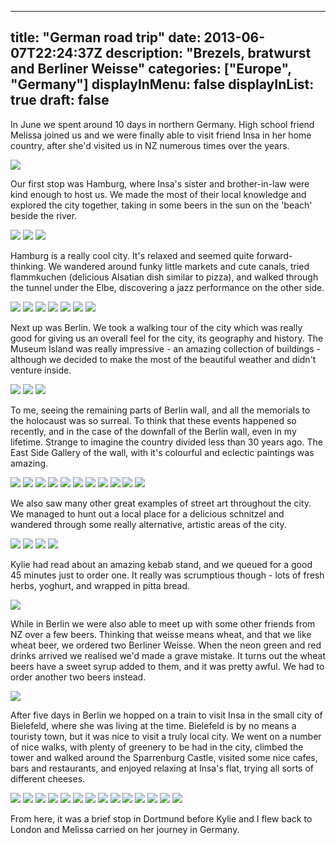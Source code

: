 
---
title: "German road trip"
date: 2013-06-07T22:24:37Z
description: "Brezels, bratwurst and Berliner Weisse"
categories: ["Europe", "Germany"]
displayInMenu: false
displayInList: true
draft: false
---
 In June we spent around 10 days in northern Germany. High school friend Melissa joined us and we were finally able to visit friend Insa in her home country, after she'd visited us in NZ numerous times over the years.

![](/grt/grt1.jpg)

 Our first stop was Hamburg, where Insa's sister and brother-in-law were kind enough to host us. We made the most of their local knowledge and explored the city together, taking in some beers in the sun on the 'beach' beside the river. 


![](/grt/grt2.jpg)
![](/grt/grt3.jpg)
![](/grt/grt4.jpg)

 Hamburg is a really cool city. It's relaxed and seemed quite forward-thinking. We wandered around funky little markets and cute canals, tried flammkuchen (delicious Alsatian dish similar to pizza), and walked through the tunnel under the Elbe, discovering a jazz performance on the other side. 


![](/grt/grt5.jpg)
![](/grt/grt6.jpg)
![](/grt/grt7.jpg)
![](/grt/grt8.jpg)
![](/grt/grt9.jpg)
![](/grt/grt10.jpg)
![](/grt/grt11.jpg)

 Next up was Berlin. We took a walking tour of the city which was really good for giving us an overall feel for the city, its geography and history. The Museum Island was really impressive - an amazing collection of buildings - although we decided to make the most of the beautiful weather and didn't venture inside. 


![](/grt/grt12.jpg)
![](/grt/grt13.jpg)
![](/grt/grt14.jpg)

 To me, seeing the remaining parts of Berlin wall, and all the memorials to the holocaust was so surreal. To think that these events happened so recently, and in the case of the downfall of the Berlin wall, even in my lifetime. Strange to imagine the country divided less than 30 years ago. The East Side Gallery of the wall, with it's colourful and eclectic paintings was amazing.


![](/grt/grt45.jpg)
![](/grt/grt15.jpg)
![](/grt/grt16.jpg)
![](/grt/grt17.jpg)
![](/grt/grt18.jpg)
![](/grt/grt19.jpg)
![](/grt/grt20.jpg)
![](/grt/grt21.jpg)
![](/grt/grt22.jpg)
![](/grt/grt23.jpg)
![](/grt/grt24.jpg)

 We also saw many other great examples of street art throughout the city. We managed to hunt out a local place for a delicious schnitzel and wandered through some really alternative, artistic areas of the city.


![](/grt/grt25.jpg)
![](/grt/grt26.jpg)
![](/grt/grt27.jpg)
![](/grt/grt28.jpg)


Kylie had read about an amazing kebab stand, and we queued for a good 45 minutes just to order one. It really was scrumptious though - lots of fresh herbs, yoghurt, and wrapped in pitta bread.


![](/grt/grt29.jpg)

 While in Berlin we were also able to meet up with some other friends from NZ over a few beers. Thinking that weisse means wheat, and that we like wheat beer, we ordered two Berliner Weisse. When the neon green and red drinks arrived we realised we'd made a grave mistake. It turns out the wheat beers have a sweet syrup added to them, and it was pretty awful. We had to order another two beers instead.


![](/grt/grt30.jpg)

 After five days in Berlin we hopped on a train to visit Insa in the small city of Bielefeld, where she was living at the time. Bielefeld is by no means a touristy town, but it was nice to visit a truly local city. We went on a number of nice walks, with plenty of greenery to be had in the city, climbed the tower and walked around the Sparrenburg Castle, visited some nice cafes, bars and restaurants, and enjoyed relaxing at Insa's flat, trying all sorts of different cheeses. 


![](/grt/grt44.jpg)
![](/grt/grt31.jpg)
![](/grt/grt32.jpg)
![](/grt/grt33.jpg)
![](/grt/grt34.jpg)
![](/grt/grt35.jpg)
![](/grt/grt36.jpg)
![](/grt/grt37.jpg)
![](/grt/grt38.jpg)
![](/grt/grt39.jpg)
![](/grt/grt40.jpg)
![](/grt/grt41.jpg)
![](/grt/grt42.jpg)
![](/grt/grt43.jpg)

 From here, it was a brief stop in Dortmund before Kylie and I flew back to London and Melissa carried on her journey in Germany.


